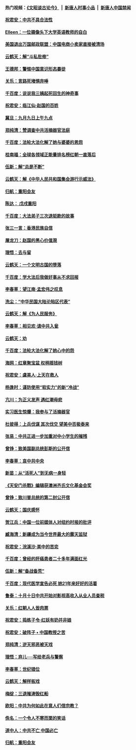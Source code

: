 #### 热门视频：[《文昭谈古论今》](https://github.com/gfw-breaker/wenzhao/blob/master/README.md?t=10211533) &nbsp;|&nbsp; [新唐人时事小品](https://github.com/gfw-breaker/ntdtv-comedy/blob/master/README.md?t=10211533) &nbsp;|&nbsp; [新唐人中国禁闻](https://github.com/gfw-breaker/ntdtv-news/blob/master/README.md?t=10211533)

#### [祝君安：中共不具合法性](../pages/nsc993/n10798264.md?t=10211533) 

#### [EIleen：一位摄像头下大学英语教师的自白](../pages/nsc993/n10797002.md?t=10211533) 

#### [美国退出万国邮政联盟：中国电商小卖家直接被清场](../pages/nsc993/n10794894.md?t=10211533) 

#### [云鹤天：解“斗私批修”](../pages/nsc993/n10794890.md?t=10211533) 

#### [王德邦：警惕中国意识形态暴徒](../pages/nsc993/n10794883.md?t=10211533) 

#### [关乐：言路死堵惧弃唾](../pages/nsc993/n10794076.md?t=10211533) 

#### [千百度：说说我三姨起死回生的神奇事](../pages/nsc993/n10794283.md?t=10211533) 

#### [祝君安：临江仙‧赵国的百姓](../pages/nsc993/n10794048.md?t=10211533) 

#### [冀旦：九月九日上午九点](../pages/nsc993/n10794036.md?t=10211533) 

#### [郑纯清：赞调查中共活摘器官法庭](../pages/nsc993/n10791263.md?t=10211533) 

#### [千百度：法轮大法化解了她与婆婆的恩怨](../pages/nsc993/n10791631.md?t=10211533) 

#### [桂南福：全球各领域正能量排名榜红朝一直落后](../pages/nsc993/n10791212.md?t=10211533) 

#### [伍新：解“总是不断”](../pages/nsc993/n10791175.md?t=10211533) 

#### [云鹤天：解《中华人民共和国集会游行示威法》](../pages/nsc993/n10788984.md?t=10211533) 

#### [归航：重阳会友](../pages/nsc993/n10788972.md?t=10211533) 

#### [陈达： 戊戌重阳](../pages/nsc993/n10788955.md?t=10211533) 

#### [千百度：大法弟子三次退钜款的故事](../pages/nsc993/n10788888.md?t=10211533) 

#### [张三一言：香港民族自信](../pages/nsc993/n10788940.md?t=10211533) 

#### [屠龙刀：赵国的黑心价值覌](../pages/nsc993/n10786800.md?t=10211533) 

#### [理悟：去与留](../pages/nsc993/n10786798.md?t=10211533) 

#### [云鹤天：一个文明古国的堕落](../pages/nsc993/n10786791.md?t=10211533) 

#### [千百度：学大法后我做好事从不求回报](../pages/nsc993/n10786688.md?t=10211533) 

#### [李春草：望江南‧孟宏伟之叹息](../pages/nsc993/n10786183.md?t=10211533) 

#### [洗尘：“中华民国大陆沦陷区代表”](../pages/nsc993/n10786166.md?t=10211533) 

#### [云鹤天：解《为人民服务》](../pages/nsc993/n10786176.md?t=10211533) 

#### [李春草：相见欢‧请中共入瓮](../pages/nsc993/n10785067.md?t=10211533) 

#### [云鹤天：劝](../pages/nsc993/n10785051.md?t=10211533) 

#### [千百度：法轮大法化解了她心中的怨](../pages/nsc993/n10783905.md?t=10211533) 

#### [海网：红章聚宝盆 权柄摇钱树](../pages/nsc993/n10783866.md?t=10211533) 

#### [祝君安：虞美人‧上天在救人](../pages/nsc993/n10783846.md?t=10211533) 

#### [杨逢时：谨防使用“软实力”的新“冷战”](../pages/nsc993/n10783795.md?t=10211533) 

#### [亢川：为正义发声 遇红潮母悲](../pages/nsc993/n10783768.md?t=10211533) 

#### [实习医生惊爆：我参与了活摘器官](../pages/nsc993/n10782508.md?t=10211533) 

#### [杜彼得：上兵伐谋 其次伐交 望美中否极泰来](../pages/nsc993/n10782571.md?t=10211533) 

#### [张易：中共正进一步加重对中小学生的摧残](../pages/nsc993/n10781866.md?t=10211533) 

#### [曾铮：致美国副总统彭斯的公开信](../pages/nsc993/n10779942.md?t=10211533) 

#### [李春草：哀中共中央](../pages/nsc993/n10778921.md?t=10211533) 

#### [新苗：从“活死人”到无病一身轻](../pages/nsc993/n10778538.md?t=10211533) 

#### [《天安门杀戮》编辑获澳洲齐氏文化基金会奖](../pages/nsc993/n10777219.md?t=10211533) 

#### [曾铮：致川普总统的第二封公开信](../pages/nsc993/n10777329.md?t=10211533) 

#### [云鹤天：国庆感怀](../pages/nsc993/n10775823.md?t=10211533) 

#### [贺江兵：中国一位前媒体人对纽约时报的批评](../pages/nsc993/n10776626.md?t=10211533) 

#### [臧海清：新疆成为当今世界最大的露天监狱](../pages/nsc993/n10775817.md?t=10211533) 

#### [祝君安：浣溪沙‧美中的苦恋](../pages/nsc993/n10775813.md?t=10211533) 

#### [千百度：曾经的肝癌患者二十多年满面红光](../pages/nsc993/n10775728.md?t=10211533) 

#### [伍新：解“备战备荒”](../pages/nsc993/n10773928.md?t=10211533) 

#### [千百度：现代医学宣告必死 她21年来好好的活着](../pages/nsc993/n10773703.md?t=10211533) 

#### [鲁泰：十月十日中共开始对影视高收入从业人员查税](../pages/nsc993/n10773444.md?t=10211533) 

#### [关乐：红朝人人皆肉票](../pages/nsc993/n10773429.md?t=10211533) 

#### [祝君安：捣练子令‧红妖有奶并非娘](../pages/nsc993/n10773412.md?t=10211533) 

#### [祝君安：破阵子 • 中国教授之苦](../pages/nsc993/n10772347.md?t=10211533) 

#### [郑纯清：逆天邪恶被天戏](../pages/nsc993/n10772339.md?t=10211533) 

#### [理悟：弃儿──写给老兵与警察](../pages/nsc993/n10772337.md?t=10211533) 

#### [李春草：世纪错位](../pages/nsc993/n10768198.md?t=10211533) 

#### [云鹤天：解样板戏](../pages/nsc993/n10768193.md?t=10211533) 

#### [梅绽：三退摧涛毁红船](../pages/nsc993/n10768163.md?t=10211533) 

#### [欧阳：中共为何如此在意人们信宗教？](../pages/nsc993/n10768144.md?t=10211533) 

#### [佚名：一个令人不寒而栗的笑话](../pages/nsc993/n10768061.md?t=10211533) 

#### [道中人：中共不亡 中国必亡](../pages/nsc993/n10768017.md?t=10211533) 

#### [归航：重阳会友](../pages/nsc993/n10767544.md?t=10211533) 


